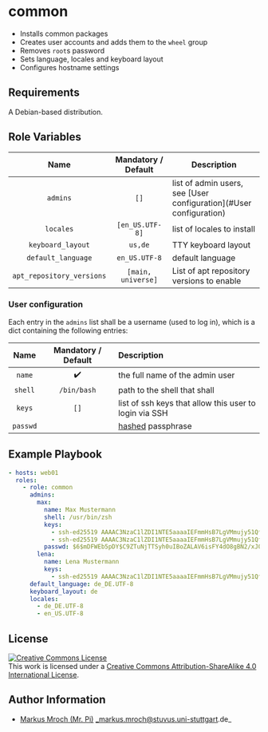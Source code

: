 # common

- Installs common packages
- Creates user accounts and adds them to the `wheel` group
- Removes `root`s password
- Sets language, locales and keyboard layout
- Configures hostname settings

## Requirements

A Debian-based distribution.

## Role Variables

| Name                      | Mandatory / Default | Description                                                        |
|:-------------------------:|:-------------------:|--------------------------------------------------------------------|
| `admins`                  | `[]`                | list of admin users, see [User configuration](#User configuration) |
| `locales`                 | `[en_US.UTF-8]`     | list of locales to install                                         |
| `keyboard_layout`         | `us,de`             | TTY keyboard layout                                                |
| `default_language`        | `en_US.UTF-8`       | default language                                                   |
| `apt_repository_versions` | `[main, universe]`  | List of apt repository versions to enable                          |
### User configuration

Each entry in the `admins` list shall be a username (used to log in), which is a dict containing the following entries:

| Name     | Mandatory / Default | Description                                                                                                           |
|:--------:|:-------------------:|:----------------------------------------------------------------------------------------------------------------------|
| `name`   | :heavy_check_mark:  | the full name of the admin user                                                                                       |
| `shell`  | `/bin/bash`         | path to the shell that shall                                                                                          |
| `keys`   | `[]`                | list of ssh keys that allow this user to login via SSH                                                                |
| `passwd` |                     | [hashed](http://docs.ansible.com/ansible/faq.html#how-do-i-generate-crypted-passwords-for-the-user-module) passphrase |

## Example Playbook

```yml
- hosts: web01
  roles:
    - role: common
      admins:
        max:
          name: Max Mustermann
          shell: /usr/bin/zsh
          keys:
            - ssh-ed25519 AAAAC3NzaC1lZDI1NTE5aaaaIEFmmHsB7LgVMmujy51QfoSS9hnN7GMEm+Mkcg1YVJnn max123
            - ssh-ed25519 AAAAC3NzaC1lZDI1NTE5aaaaIEFmmHsB7LgVMmujy51QfoSS9hnN7GMEm+Mkcg1YVJnn max321
          passwd: $6$mDFWEb5pDY$C9ZTuNjTTSyh0uIBoZALAV6isFY4dO8gBN2/xJ0yX2rejvr2wKp/wMmHwvoC.gD8NaeozxjhWvNHp3rJEJdJj1
        lena:
          name: Lena Mustermann
          keys:
            - ssh-ed25519 AAAAC3NzaC1lZDI1NTE5aaaaIEFmmHsB7LgVMmujy51QfoSS9hnN7GMEm+Mkcg1YVJnn max123
      default_language: de_DE.UTF-8
      keyboard_layout: de
      locales:
        - de_DE.UTF-8
        - en_US.UTF-8
```

## License

<a rel="license" href="http://creativecommons.org/licenses/by-sa/4.0/"><img alt="Creative Commons License" style="border-width:0" src="https://i.creativecommons.org/l/by-sa/4.0/80x15.png" /></a><br />This work is licensed under a <a rel="license" href="http://creativecommons.org/licenses/by-sa/4.0/">Creative Commons Attribution-ShareAlike 4.0 International License</a>.

## Author Information
* [Markus Mroch (Mr. Pi)](https://github.com/Mr-Pi) _markus.mroch@stuvus.uni-stuttgart.de_
